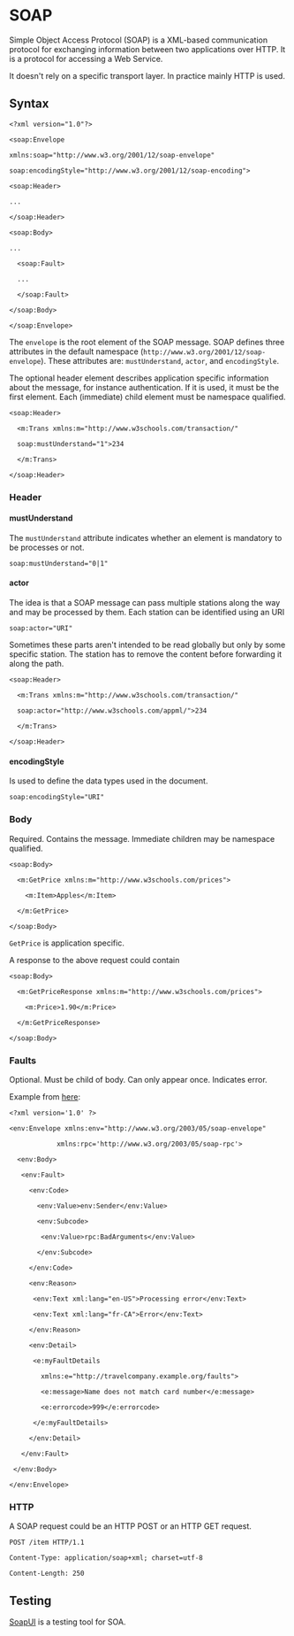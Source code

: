 # SOAP



Simple Object Access Protocol (SOAP) is a XML-based communication protocol for exchanging information between two applications over HTTP. It is a protocol for accessing a Web Service.



It doesn't rely on a specific transport layer. In practice mainly HTTP is used.



## Syntax 



	<?xml version="1.0"?>

	<soap:Envelope

	xmlns:soap="http://www.w3.org/2001/12/soap-envelope"

	soap:encodingStyle="http://www.w3.org/2001/12/soap-encoding">

	<soap:Header>

	...

	</soap:Header>

	<soap:Body>

	...

	  <soap:Fault>

	  ...

	  </soap:Fault>

	</soap:Body>

	</soap:Envelope>

	

The `envelope` is the root element of the SOAP message. SOAP defines three attributes in the default namespace (`http://www.w3.org/2001/12/soap-envelope`). These attributes are: `mustUnderstand`, `actor`, and `encodingStyle`.



The optional header element describes application specific information about the message, for instance authentication. If it is used, it must be the first element. Each (immediate) child element must be namespace qualified.



	<soap:Header>

	  <m:Trans xmlns:m="http://www.w3schools.com/transaction/"

	  soap:mustUnderstand="1">234

	  </m:Trans>

	</soap:Header>

	

### Header

	

#### mustUnderstand



The `mustUnderstand` attribute indicates whether an element is mandatory to be processes or not.



	soap:mustUnderstand="0|1"

	

#### actor



The idea is that a SOAP message can pass multiple stations along the way and may be processed by them. Each station can be identified using an URI



	soap:actor="URI"

	

Sometimes these parts aren't intended to be read globally but only by some specific station. The station has to remove the content before forwarding it along the path.



	<soap:Header>

	  <m:Trans xmlns:m="http://www.w3schools.com/transaction/"

	  soap:actor="http://www.w3schools.com/appml/">234

	  </m:Trans>

	</soap:Header>

	

#### encodingStyle



Is used to define the data types used in the document. 



	soap:encodingStyle="URI"

	

### Body



Required. Contains the message. Immediate children may be namespace qualified.



	<soap:Body>

	  <m:GetPrice xmlns:m="http://www.w3schools.com/prices">

		<m:Item>Apples</m:Item>

	  </m:GetPrice>

	</soap:Body>



`GetPrice` is application specific.

	

A response to the above request could contain



	<soap:Body>

	  <m:GetPriceResponse xmlns:m="http://www.w3schools.com/prices">

		<m:Price>1.90</m:Price>

	  </m:GetPriceResponse>

	</soap:Body>



### Faults



Optional. Must be child of body. Can only appear once. Indicates error.



Example from [here](http://www.herongyang.com/Web-Services/SOAP-Fault-Message-Structure.html):



	<?xml version='1.0' ?>

	<env:Envelope xmlns:env="http://www.w3.org/2003/05/soap-envelope"

				xmlns:rpc='http://www.w3.org/2003/05/soap-rpc'>

	  <env:Body>

	   <env:Fault>

		 <env:Code>

		   <env:Value>env:Sender</env:Value>

		   <env:Subcode>

			<env:Value>rpc:BadArguments</env:Value>

		   </env:Subcode>

		 </env:Code>

		 <env:Reason>

		  <env:Text xml:lang="en-US">Processing error</env:Text>

		  <env:Text xml:lang="fr-CA">Error</env:Text>

		 </env:Reason>

		 <env:Detail>

		  <e:myFaultDetails 

			xmlns:e="http://travelcompany.example.org/faults">

			<e:message>Name does not match card number</e:message>

			<e:errorcode>999</e:errorcode>

		  </e:myFaultDetails>

		 </env:Detail>

	   </env:Fault>

	 </env:Body>

	</env:Envelope>









### HTTP



A SOAP request could be an HTTP POST or an HTTP GET request. 



	POST /item HTTP/1.1

	Content-Type: application/soap+xml; charset=utf-8

	Content-Length: 250

	

## Testing



[SoapUI][soapui] is a testing tool for SOA.



[soapui]: http://www.soapui.org/

